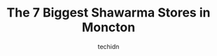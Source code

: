 ---
layout: ampstory
image: https://i0.wp.com/www.auto.or.id/wp-content/uploads/2023/06/mamas-grocery-moncton-0-moncton-1686326832.jpeg?resize=640,853
author: techidn
featured: false
description: Moncton, New Brunswick, Canada is a haven for Shawarma enthusiasts, boasting an impressive array of 7 top-notch establishments. Whether youre a seasoned connoisseur or simply curious to exp
title: The 7 Biggest Shawarma Stores in Moncton
cover:
   title: The 7 Biggest Shawarma Stores in Moncton
   subtitle: AUTO.OR.ID
   background: https://www.auto.or.id/wp-content/uploads/2023/06/mamas-grocery-moncton-0-moncton-1686326832.jpeg

pages: 
 - layout: thirds
   top: <h1>#1 Freddies Pizza & Donair</h1>
   bottom: "<p>Huge portions, prompt service, insightful staff. 👌 magnificent</p>"
   background: https://www.auto.or.id/wp-content/uploads/2023/06/mamas-grocery-moncton-1-moncton-1686326834.jpeg
   backgroundblur: true
 - layout: thirds
   top: <h1>#2 Blue Olive</h1>
   bottom: "<p>451 Paul St, Dieppe, NB E1A 5T5, Canada</p>"
   background: https://www.auto.or.id/wp-content/uploads/2023/06/mamas-grocery-moncton-2-moncton-1686326835.jpeg
   cta:
      link: https://www.auto.or.id/the-7-biggest-shawarma-stores-in-moncton/
      text: The 7 Biggest Shawarma Stores in Moncton
 - layout: thirds
   top: <h1>#3 Freddies Pizza & Donair</h1>
   bottom: "<p>2T9, 1425 Mountain Rd, Moncton, NB, Canada</p>"
   background: https://images.unsplash.com/photo-1604755940508-42d673803330?ixlib=rb-4.0.3&ixid=MnwxMjA3fDB8MHxwaG90by1wYWdlfHx8fGVufDB8fHx8&auto=format&fit=crop&w=640&h=853&q=80
   cta:
      link: https://www.auto.or.id/the-7-biggest-shawarma-stores-in-moncton/
      text: The 7 Biggest Shawarma Stores in Moncton
 - layout: thirds
   top: <h1>#4 Mezza Lebanese Kitchen</h1>
   bottom: "<p>104 Morton Ave, Moncton, NB E1A 9W2, Canada</p>"
   background: https://images.unsplash.com/photo-1604755948429-a463f1d43c45?ixlib=rb-4.0.3&ixid=MnwxMjA3fDB8MHxwaG90by1wYWdlfHx8fGVufDB8fHx8&auto=format&fit=crop&w=640&h=853&q=80
   cta:
      link: https://www.auto.or.id/the-7-biggest-shawarma-stores-in-moncton/
      text: The 7 Biggest Shawarma Stores in Moncton
 - layout: thirds
   top: <h1>#5 Fahdas Pita Wrap</h1>
   bottom: "<p>981 Main St, Moncton, NB E1C 1G9, Canada</p>"
   background: https://images.unsplash.com/photo-1627404760301-8efc143749c8?ixlib=rb-4.0.3&ixid=MnwxMjA3fDB8MHxwaG90by1wYWdlfHx8fGVufDB8fHx8&auto=format&fit=crop&w=640&h=853&q=80
   cta:
      link: https://www.auto.or.id/the-7-biggest-shawarma-stores-in-moncton/
      text: The 7 Biggest Shawarma Stores in Moncton
 - layout: thirds
   top: <h1>#6 Pita Pit</h1>
   bottom: "<p>1909 Mountain Rd, Moncton, NB E1G 1A8, Canada</p>"
   background: https://images.unsplash.com/photo-1607120717423-5cfbccc9e245?ixlib=rb-4.0.3&ixid=MnwxMjA3fDB8MHxwaG90by1wYWdlfHx8fGVufDB8fHx8&auto=format&fit=crop&w=640&h=853&q=80
   cta:
      link: https://www.auto.or.id/the-7-biggest-shawarma-stores-in-moncton/
      text: The 7 Biggest Shawarma Stores in Moncton
 - layout: thirds
   top: <h1>#7 HS Empire Store</h1>
   bottom: "<p>585 Mountain Rd, Moncton, NB E1C 2N8, Canada</p>"
   background: https://images.unsplash.com/photo-1610205296127-02e7366806e4?ixlib=rb-4.0.3&ixid=MnwxMjA3fDB8MHxwaG90by1wYWdlfHx8fGVufDB8fHx8&auto=format&fit=crop&w=640&h=853&q=80
   cta:
      link: https://www.auto.or.id/the-7-biggest-shawarma-stores-in-moncton/
      text: The 7 Biggest Shawarma Stores in Moncton
 - layout: thirds
   middle: Continue reading...
   background: https://images.unsplash.com/photo-1627108258868-c2834cb1f250?ixlib=rb-4.0.3&ixid=MnwxMjA3fDB8MHxwaG90by1wYWdlfHx8fGVufDB8fHx8&auto=format&fit=crop&w=640&h=853&q=80
   cta:
      link: https://www.auto.or.id/the-7-biggest-shawarma-stores-in-moncton/
      text: The 7 Biggest Shawarma Stores in Moncton

---